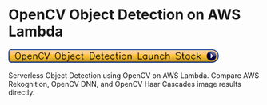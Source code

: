 # OpenCV Object Detection on AWS Lambda

[![OpenCV Object Detection Launch Stack](read-me-images/OpenCVObjectDetectionLaunchStack.png)](https://opencv-source.s3.amazonaws.com/template.yaml)

Serverless Object Detection using OpenCV on AWS Lambda. Compare AWS Rekognition, OpenCV DNN, and OpenCV Haar Cascades image results directly. 


